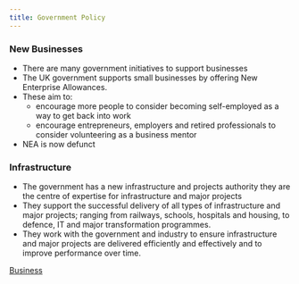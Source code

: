 ```yaml
---
title: Government Policy
---
```

### New Businesses

- There are many government initiatives to support businesses
- The UK government supports small businesses by offering New Enterprise Allowances.
- These aim to:
	- encourage more people to consider becoming self-employed as a way to get back into work
	- encourage entrepreneurs, employers and retired professionals to consider volunteering as a business mentor
- NEA is now defunct

### Infrastructure

- The government has a new infrastructure and projects authority they are the centre of expertise for infrastructure and major projects
- They support the successful delivery of all types of infrastructure and major projects; ranging from railways, schools, hospitals and housing, to defence, IT and major transformation programmes.
- They work with the government and industry to ensure infrastructure and major projects are delivered efficiently and effectively and to improve performance over time.



[Business](/Business)